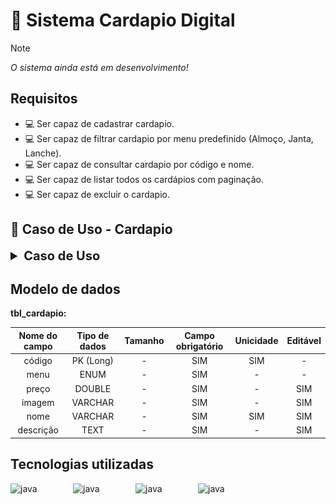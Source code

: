 # :beginner: Sistema Cardapio Digital

> [!NOTE]
>
> *O sistema ainda está em desenvolvimento!*



 ## Requisitos

* :computer: Ser capaz de cadastrar cardapio.
* :computer: Ser capaz de filtrar cardapio por menu predefinido (Almoço, Janta, Lanche).
* :computer: Ser capaz de consultar cardapio por código e nome.
* :computer: Ser capaz de listar todos os cardápios com paginação.
* :computer: Ser capaz de excluir o cardapio.


## :notebook:  Caso de Uso - Cardapio
<details>
<summary style="font-size:20px;"><b>Caso de Uso</b></summary>
<ul style="list-style:none;">
   <li>
      💾  Cadastrar Cardapio
      <ul style="list-style:none;">
         <li>Informar o nome, menu, descrição, preço e link da imagem e o sistema armazenar no banco de dados.</li>
      </ul>
   </li>
   <li>
     📋   Filtrar Cardapio
      <ul style="list-style:none;">
         <li>O sistema vai listar todos os cardápios com paginação de acordo com o menu informado..</li>
      </ul>
   </li>
   <li>
     🔍  Consultar Cardapio por nome e código
      <ul style="list-style:none;">
         <li>
          O sistema deverá exibir o cardapio de acordo com o código ou nome passado.                         </li>
      </ul>
   </li>
    <li>
     📋  Listar Cardapio
      <ul style="list-style:none;">
         <li>
          O sistema deverá listar todos os cardápios com paginação.                      
         </li>
      </ul>
   </li>
   <li>
     🗑️  Excluir Cardapio
      <ul style="list-style:none;">
         <li>
          O sistema deverá excluir o cardapio de acordo com o código informado. 
         </li>
      </ul>
   </li>
</ul>
<br />
<h3>Mockup do Cardapio-Form<h3>
<img src="mockups/cardapio-form.png" />
</details>


## Modelo de dados

**tbl_cardapio:**

| Nome do campo | Tipo de dados | Tamanho | Campo obrigatório | Unicidade | Editável |
| :-----------: | :-----------: | :-----: | :---------------: | :-------: | :------: |
|    código     |   PK (Long)   |    -    |        SIM        |    SIM    |    -     |
|     menu      |     ENUM      |    -    |        SIM        |     -     |    -     |
|     preço     |    DOUBLE     |    -    |        SIM        |     -     |   SIM    |
|    imagem     |    VARCHAR    |    -    |        SIM        |     -     |   SIM    |
|     nome      |    VARCHAR    |    -    |        SIM        |    SIM    |   SIM    |
|   descrição   |     TEXT      |    -    |        SIM        |     -     |   SIM 



## Tecnologias utilizadas

   <img align="left" 
      alt="java"
      width="90px"
      height="30px"
      style="padding-right: 10px;" 
      src="https://img.shields.io/badge/java-%23ED8B00.svg?style=for-the-badge&logo=openjdk&logoColor=white" /><img align="left" 
       alt="java"
       width="90px"
       height="30px"
      style="padding-right: 10px;" 
       src="https://img.shields.io/badge/mysql-4479A1.svg?style=for-the-badge&logo=mysql&logoColor=white" /><img align="left" 
      alt="java"
      width="90px"
      height="30px"
      style="padding-right: 10px;" 
      src="https://img.shields.io/badge/spring-%236DB33F.svg?style=for-the-badge&logo=spring&logoColor=white" /><img align="left" 
      alt="java"
      width="90px"
      height="30px"
      style="padding-right: 10px;" 
      src="https://img.shields.io/badge/Eclipse-FE7A16.svg?style=for-the-badge&logo=Eclipse&logoColor=white" />

